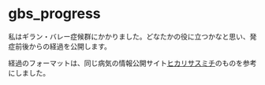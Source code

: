 # gbs_progress

私はギラン・バレー症候群にかかりました。どなたかの役に立つかなと思い、発症前後からの経過を公開します。

経過のフォーマットは、同じ病気の情報公開サイト[ヒカリサスミチ](http://raysofhope.jp/)のものを参考にしました。
